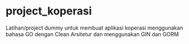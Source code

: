 ﻿# project_koperasi
Latihan/project dummy untuk membuat aplikasi koperasi menggunakan bahasa GO dengan Clean Arsitetur dan menggunakan GIN dan GORM
